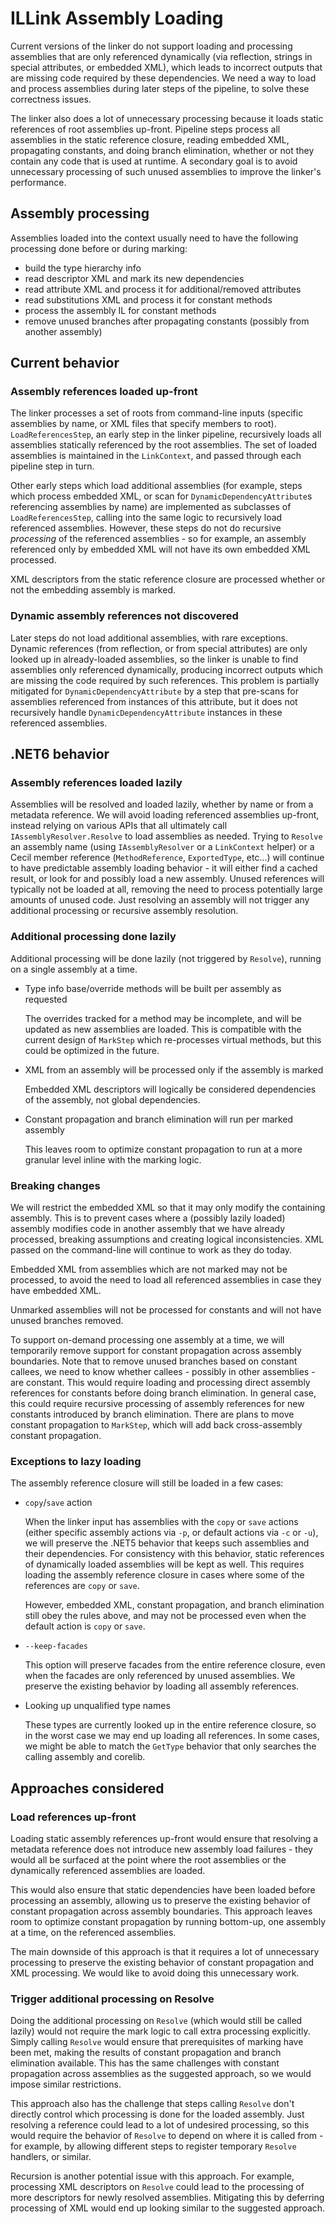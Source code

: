 # ILLink Assembly Loading

Current versions of the linker do not support loading and processing assemblies that are only referenced dynamically (via reflection, strings in special attributes, or embedded XML), which leads to incorrect outputs that are missing code required by these dependencies. We need a way to load and process assemblies during later steps of the pipeline, to solve these correctness issues.

The linker also does a lot of unnecessary processing because it loads static references of root assemblies up-front. Pipeline steps process all assemblies in the static reference closure, reading embedded XML, propagating constants, and doing branch elimination, whether or not they contain any code that is used at runtime. A secondary goal is to avoid unnecessary processing of such unused assemblies to improve the linker's performance.

## Assembly processing

Assemblies loaded into the context usually need to have the following processing done before or during marking:
- build the type hierarchy info
- read descriptor XML and mark its new dependencies
- read attribute XML and process it for additional/removed attributes
- read substitutions XML and process it for constant methods
- process the assembly IL for constant methods
- remove unused branches after propagating constants (possibly from another assembly)

## Current behavior

### Assembly references loaded up-front

The linker processes a set of roots from command-line inputs (specific assemblies by name, or XML files that specify members to root). `LoadReferencesStep`, an early step in the linker pipeline, recursively loads all assemblies statically referenced by the root assemblies. The set of loaded assemblies is maintained in the `LinkContext`, and passed through each pipeline step in turn.

Other early steps which load additional assemblies (for example, steps which process embedded XML, or scan for `DynamicDependencyAttribute`s referencing assemblies by name) are implemented as subclasses of `LoadReferencesStep`, calling into the same logic to recursively load referenced assemblies. However, these steps do not do recursive _processing_ of the referenced assemblies - so for example, an assembly referenced only by embedded XML will not have its own embedded XML processed.

XML descriptors from the static reference closure are processed whether or not the embedding assembly is marked.

### Dynamic assembly references not discovered

Later steps do not load additional assemblies, with rare exceptions. Dynamic references (from reflection, or from special attributes) are only looked up in already-loaded assemblies, so the linker is unable to find assemblies only referenced dynamically, producing incorrect outputs which are missing the code required by such references. This problem is partially mitigated for `DynamicDependencyAttribute` by a step that pre-scans for assemblies referenced from instances of this attribute, but it does not recursively handle `DynamicDependencyAttribute` instances in these referenced assemblies.

## .NET6 behavior

### Assembly references loaded lazily

Assemblies will be resolved and loaded lazily, whether by name or from a metadata reference. We will avoid loading referenced assemblies up-front, instead relying on various APIs that all ultimately call `IAssemblyResolver.Resolve` to load assemblies as needed. Trying to `Resolve` an assembly name (using `IAssemblyResolver` or a `LinkContext` helper) or a Cecil member reference (`MethodReference`, `ExportedType`, etc...) will continue to have predictable assembly loading behavior - it will either find a cached result, or look for and possibly load a new assembly. Unused references will typically not be loaded at all, removing the need to process potentially large amounts of unused code. Just resolving an assembly will not trigger any additional processing or recursive assembly resolution.

### Additional processing done lazily

Additional processing will be done lazily (not triggered by `Resolve`), running on a single assembly at a time.

- Type info base/override methods will be built per assembly as requested

  The overrides tracked for a method may be incomplete, and will be updated as new assemblies are loaded. This is compatible with the current design of `MarkStep` which re-processes virtual methods, but this could be optimized in the future.

- XML from an assembly will be processed only if the assembly is marked

  Embedded XML descriptors will logically be considered dependencies of the assembly, not global dependencies.

- Constant propagation and branch elimination will run per marked assembly

  This leaves room to optimize constant propagation to run at a more granular level inline with the marking logic.

### Breaking changes

We will restrict the embedded XML so that it may only modify the containing assembly. This is to prevent cases where a (possibly lazily loaded) assembly modifies code in another assembly that we have already processed, breaking assumptions and creating logical inconsistencies. XML passed on the command-line will continue to work as they do today.

Embedded XML from assemblies which are not marked may not be processed, to avoid the need to load all referenced assemblies in case they have embedded XML.

Unmarked assemblies will not be processed for constants and will not have unused branches removed.

To support on-demand processing one assembly at a time, we will temporarily remove support for constant propagation across assembly boundaries. Note that to remove unused branches based on constant callees, we need to know whether callees - possibly in other assemblies - are constant. This would require loading and processing direct assembly references for constants before doing branch elimination. In general case, this could require recursive processing of assembly references for new constants introduced by branch elimination. There are plans to move constant propagation to `MarkStep`, which will add back cross-assembly constant propagation. 

### Exceptions to lazy loading

The assembly reference closure will still be loaded in a few cases:

- `copy`/`save` action

  When the linker input has assemblies with the `copy` or `save` actions (either specific assembly actions via `-p`, or default actions via `-c` or `-u`), we will preserve the .NET5 behavior that keeps such assemblies and their dependencies. For consistency with this behavior, static references of dynamically loaded assemblies will be kept as well. This requires loading the assembly reference closure in cases where some of the references are `copy` or `save`.

  However, embedded XML, constant propagation, and branch elimination still obey the rules above, and may not be processed even when the default action is `copy` or `save`.

- `--keep-facades`

  This option will preserve facades from the entire reference closure, even when the facades are only referenced by unused assemblies. We preserve the existing behavior by loading all assembly references.

- Looking up unqualified type names

  These types are currently looked up in the entire reference closure, so in the worst case we may end up loading all references. In some cases, we might be able to match the `GetType` behavior that only searches the calling assembly and corelib.

## Approaches considered

### Load references up-front

Loading static assembly references up-front would ensure that resolving a metadata reference does not introduce new assembly load failures - they would all be surfaced at the point where the root assemblies or the dynamically referenced assemblies are loaded.

This would also ensure that static dependencies have been loaded before processing an assembly, allowing us to preserve the existing behavior of constant propagation across assembly boundaries. This approach leaves room to optimize constant propagation by running bottom-up, one assembly at a time, on the referenced assemblies.

The main downside of this approach is that it requires a lot of unnecessary processing to preserve the existing behavior of constant propagation and XML processing. We would like to avoid doing this unnecessary work.

### Trigger additional processing on Resolve

Doing the additional processing on `Resolve` (which would still be called lazily) would not require the mark logic to call extra processing explicitly. Simply calling `Resolve` would ensure that prerequisites of marking have been met, making the results of constant propagation and branch elimination available. This has the same challenges with constant propagation across assemblies as the suggested approach, so we would impose similar restrictions.

This approach also has the challenge that steps calling `Resolve` don't directly control which processing is done for the loaded assembly. Just resolving a reference could lead to a lot of undesired processing, so this would require the behavior of `Resolve` to depend on where it is called from - for example, by allowing different steps to register temporary `Resolve` handlers, or similar.

Recursion is another potential issue with this approach. For example, processing XML descriptors on `Resolve` could lead to the processing of more descriptors for newly resolved assemblies. Mitigating this by deferring processing of XML would end up looking similar to the suggested approach.

